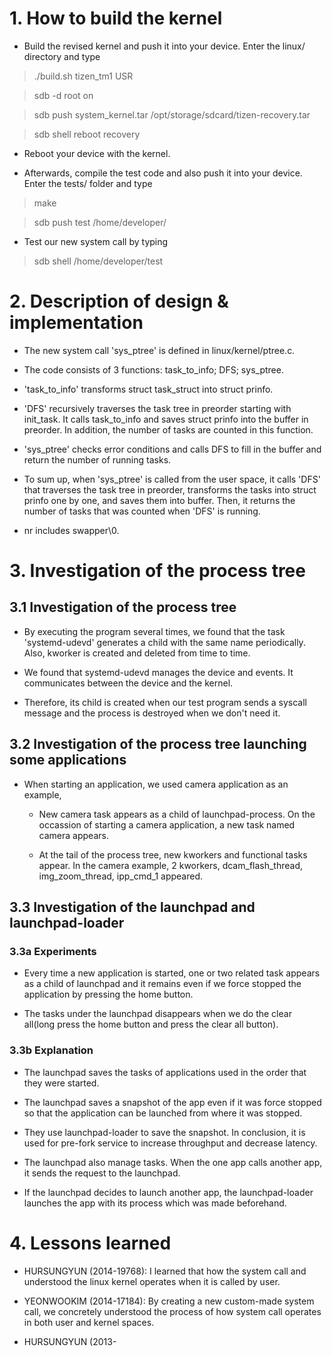 
# 1. How to build the kernel

* Build the revised kernel and push it into your device. Enter the linux/ directory and type


>  ./build.sh tizen_tm1 USR

>  sdb -d root on

>  sdb push system_kernel.tar /opt/storage/sdcard/tizen-recovery.tar

>  sdb shell reboot recovery

* Reboot your device with the kernel.

* Afterwards, compile the test code and also push it into your device. Enter the tests/ folder and type

>  make

>  sdb push test /home/developer/

* Test our new system call by typing

>  sdb shell /home/developer/test


# 2. Description of design & implementation

* The new system call 'sys\_ptree' is defined in linux/kernel/ptree.c.

* The code consists of 3 functions:
  task\_to\_info; DFS; sys\_ptree.

 + 'task\_to\_info' transforms struct task\_struct into struct prinfo.

 + 'DFS' recursively traverses the task tree in preorder starting with init\_task. It calls task\_to\_info and saves struct prinfo into the buffer in preorder. In addition, the number of tasks are counted in this function.

 + 'sys\_ptree' checks error conditions and calls DFS to fill in the buffer and return the number of running tasks.

* To sum up, when 'sys\_ptree' is called from the user space, it calls 'DFS' that traverses the task tree in preorder, transforms the tasks into struct prinfo one by one, and saves them into buffer. Then, it returns the number of tasks that was counted when 'DFS' is running.

* nr includes swapper\0.

# 3. Investigation of the process tree

## 3.1 Investigation of the process tree
	
* By executing the program several times, we found that the task 'systemd-udevd' generates a child with the same name periodically. Also, kworker is created and deleted from time to time.

* We found that systemd-udevd manages the device and events. It communicates between the device and the kernel. 

* Therefore, its child is created when our test program sends a syscall message and the process is destroyed when we don't need it.

## 3.2 Investigation of the process tree launching some applications

* When starting an application, we used camera application as an example, 

  * New camera task appears as a child of launchpad-process. On the occassion of starting a camera application, a new task named camera appears. 

  * At the tail of the process tree, new kworkers and functional tasks appear. In the camera example, 2 kworkers, dcam\_flash\_thread, img\_zoom\_thread, ipp\_cmd\_1 appeared. 


## 3.3 Investigation of the launchpad and launchpad-loader

### 3.3a Experiments

 * Every time a new application is started, one or two related task appears as a child of launchpad and it remains even if we force stopped the application by pressing the home button.

 * The tasks under the launchpad disappears when we do the clear all(long press the home button and press the clear all button). 

### 3.3b Explanation

* The launchpad saves the tasks of applications used in the order that they were started. 

* The launchpad saves a snapshot of the app even if it was force stopped so that the application can be launched from where it was stopped.

* They use launchpad-loader to save the snapshot. In conclusion, it is used for pre-fork service to increase throughput and decrease latency.

* The launchpad also manage tasks. When the one app calls another app, it sends the request to the launchpad. 

* If the launchpad decides to launch another app, the launchpad-loader launches the app with its process which was made beforehand.


# 4. Lessons learned

* HURSUNGYUN (2014-19768): I learned that how the system call and understood the linux kernel operates when it is called by user. 

* YEONWOOKIM (2014-17184): By creating a new custom-made system call, we concretely understood the process of how system call operates in both user and kernel spaces.

* HURSUNGYUN (2013-
